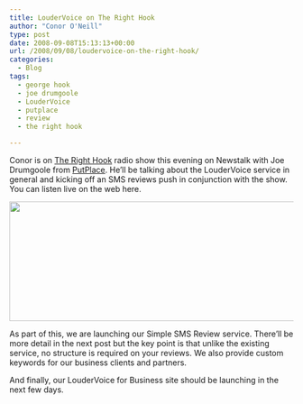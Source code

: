 ```yaml
---
title: LouderVoice on The Right Hook
author: "Conor O'Neill"
type: post
date: 2008-09-08T15:13:13+00:00
url: /2008/09/08/loudervoice-on-the-right-hook/
categories:
  - Blog
tags:
  - george hook
  - joe drumgoole
  - LouderVoice
  - putplace
  - review
  - the right hook

---
```

Conor is on [The Right Hook][1] radio show this evening on Newstalk with Joe Drumgoole from [PutPlace][2]. He&#8217;ll be talking about the LouderVoice service in general and kicking off an SMS reviews push in conjunction with the show. You can listen live on the web here.

<img class="alignnone" title="George Hook" src="http://newstalk.ie/newstalk/shows/images/right%20hook.jpg" alt="" width="581" height="212" />

As part of this, we are launching our Simple SMS Review service. There&#8217;ll be more detail in the next post but the key point is that unlike the existing service, no structure is required on your reviews. We also provide custom keywords for our business clients and partners.

And finally, our LouderVoice for Business site should be launching in the next few days.

 [1]: http://newstalk.ie/newstalk/programmes/6/the-right-hook.html
 [2]: http://www.putplace.com/